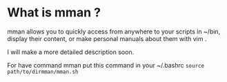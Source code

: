 # What is mman ?



mman allows you to quickly access
from anywhere to your scripts in ~/bin,
display their content,
or make personal manuals about them with vim .

I will make a more detailed description soon.


For have command mman
put this command in your ~/.bashrc
`source path/to/dirmman/mman.sh`
